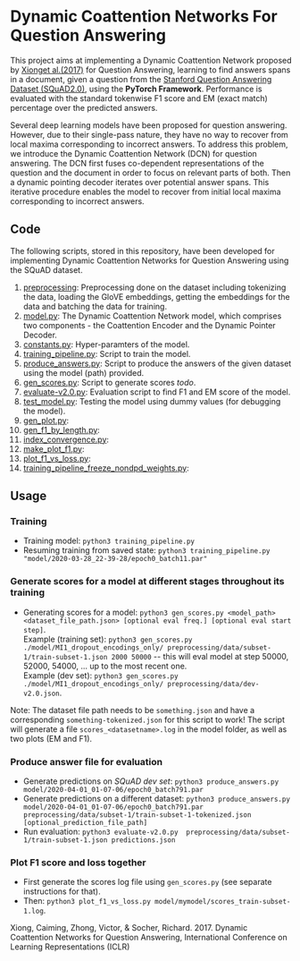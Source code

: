 # Dynamic Coattention Networks For Question Answering

This project aims at implementing a Dynamic Coattention Network proposed by [Xionget al.(2017)](https://arxiv.org/abs/1611.01604) for Question Answering, learning to find answers spans in a document, given a question from the [Stanford Question Answering Dataset (SQuAD2.0)](https://rajpurkar.github.io/SQuAD-explorer/), using the **PyTorch Framework**. Performance is evaluated with the standard tokenwise F1 score and EM (exact match) percentage over the predicted answers.

Several deep learning models have been proposed for question answering. However, due to their single-pass nature, they have no way to recover from local maxima corresponding to incorrect answers. To address this problem, we introduce
the Dynamic Coattention Network (DCN) for question answering. The DCN first fuses co-dependent representations of the question and the document in order to focus on relevant parts of both. Then a dynamic pointing decoder iterates over potential answer spans. This iterative procedure enables the model to recover from initial local maxima corresponding to incorrect answers.


## Code
The following scripts, stored in this repository, have been developed for implementing Dynamic Coattention Networks for Question Answering using the SQuAD dataset.
1. [preprocessing](https://github.com/asmitapoddar/question-answering-dcn/tree/master/preprocessing): Preprocessing done on the dataset including tokenizing the data, loading the GloVE embeddings, getting the embeddings for the data and batching the data for training.    
2. [model.py](https://github.com/asmitapoddar/question-answering-dcn/blob/master/model.py): The Dynamic Coattention Network model, which comprises two components - the Coattention Encoder and the Dynamic Pointer Decoder.  
3. [constants.py](https://github.com/asmitapoddar/question-answering-dcn/blob/master/constants.py): Hyper-paramters of the model.  
4. [training_pipeline.py](https://github.com/asmitapoddar/question-answering-dcn/blob/master/training_pipeline.py): Script to train the model.  
5. [produce_answers.py](https://github.com/asmitapoddar/question-answering-dcn/blob/master/produce_answers.py): Script to produce the answers of the given dataset using the model (path) provided.    
6. [gen_scores.py](https://github.com/asmitapoddar/question-answering-dcn/blob/master/gen_scores.py): Script to generate scores *todo*. 
7. [evaluate-v2.0.py](https://github.com/asmitapoddar/question-answering-dcn/blob/master/evaluate-v2.0.py): Evaluation script to find F1 and EM score of the model.   
8. [test_model.py](https://github.com/asmitapoddar/question-answering-dcn/blob/master/test_model.py): Testing the model using dummy values (for debugging the model).    
9. [gen_plot.py](https://github.com/asmitapoddar/question-answering-dcn/blob/master/gen_plot.py):   
10. [gen_f1_by_length.py](https://github.com/asmitapoddar/question-answering-dcn/blob/master/gen_f1_by_length.py):   
11. [index_convergence.py](https://github.com/asmitapoddar/question-answering-dcn/blob/master/index_convergence.py):   
12. [make_plot_f1.py](https://github.com/asmitapoddar/question-answering-dcn/blob/master/make_plot_f1.py):   
13. [plot_f1_vs_loss.py](https://github.com/asmitapoddar/question-answering-dcn/blob/master/plot_f1_vs_loss.py):   
14. [training_pipeline_freeze_nondpd_weights.py](https://github.com/asmitapoddar/question-answering-dcn/blob/master/training_pipeline_freeze_nondpd_weights.py):   

## Usage

### Training
* Training model: `python3 training_pipeline.py`
* Resuming training from saved state: `python3 training_pipeline.py "model/2020-03-28_22-39-28/epoch0_batch11.par"`

### Generate scores for a model at different stages throughout its training
* Generating scores for a model: `python3 gen_scores.py <model_path> <dataset_file_path.json> [optional eval freq.] [optional eval start step]`.   
Example (training set): `python3 gen_scores.py ./model/MI1_dropout_encodings_only/ preprocessing/data/subset-1/train-subset-1.json 2000 50000` -- this will eval model at step 50000, 52000, 54000, ... up to the most recent one.   
Example (dev set): `python3 gen_scores.py ./model/MI1_dropout_encodings_only/ preprocessing/data/dev-v2.0.json`. 

Note: The dataset file path needs to be `something.json` and have a corresponding `something-tokenized.json` for this script to work!
The script will generate a file `scores_<datasetname>.log` in the model folder, as well as two plots (EM and F1).

### Produce answer file for evaluation
* Generate predictions on *SQuAD dev set*: `python3 produce_answers.py model/2020-04-01_01-07-06/epoch0_batch791.par`
* Generate predictions on a different dataset: `python3 produce_answers.py model/2020-04-01_01-07-06/epoch0_batch791.par preprocessing/data/subset-1/train-subset-1-tokenized.json [optional_prediction_file_path]`
* Run evaluation: `python3 evaluate-v2.0.py  preprocessing/data/subset-1/train-subset-1.json predictions.json`

### Plot F1 score and loss together
* First generate the scores log file using `gen_scores.py` (see separate instructions for that).
* Then: `python3 plot_f1_vs_loss.py model/mymodel/scores_train-subset-1.log`. 


Xiong, Caiming, Zhong, Victor, & Socher, Richard. 2017.  Dynamic Coattention Networks for Question Answering, International Conference on Learning Representations (ICLR) 

